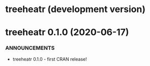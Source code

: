 # treeheatr (development version)

treeheatr 0.1.0 (2020-06-17)
==============================

### ANNOUNCEMENTS
* treeheatr 0.1.0 - first CRAN release!
